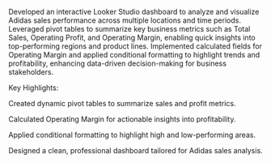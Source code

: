 Developed an interactive Looker Studio dashboard to analyze and visualize Adidas sales performance across multiple locations and time periods. Leveraged pivot tables to summarize key business metrics such as Total Sales, Operating Profit, and Operating Margin, enabling quick insights into top-performing regions and product lines. Implemented calculated fields for Operating Margin and applied conditional formatting to highlight trends and profitability, enhancing data-driven decision-making for business stakeholders.

Key Highlights:

Created dynamic pivot tables to summarize sales and profit metrics.

Calculated Operating Margin for actionable insights into profitability.

Applied conditional formatting to highlight high and low-performing areas.

Designed a clean, professional dashboard tailored for Adidas sales analysis.


